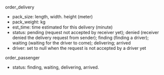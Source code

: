 order_delivery
- pack_size: length, width. height (meter)
- pack_weight: kg
- est_time: time estimated for this delivery (minute)
- status: pending (request not accepted by receiver yet); denied (receiver denied the delivery request from sender); finding (finding a driver); waiting (waiting for the driver to come); delivering; arrived
- driver: set to null when the request is not accepted by a driver yet

order_passenger
- status: finding, waiting, delivering, arrived.

